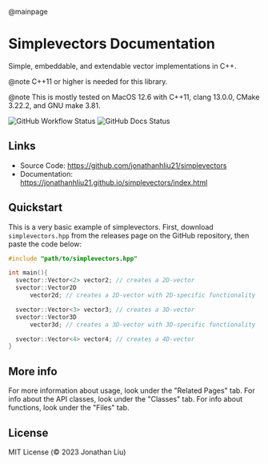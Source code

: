 @mainpage

# Simplevectors Documentation

Simple, embeddable, and extendable vector implementations in C++.

@note C++11 or higher is needed for this library.

@note This is mostly tested on MacOS 12.6 with C++11, clang 13.0.0, CMake 3.22.2, and GNU make 3.81.

![GitHub Workflow Status](https://img.shields.io/github/actions/workflow/status/jonathanhliu21/simplevectors/test.yml)
![GitHub Docs Status](https://img.shields.io/github/actions/workflow/status/jonathanhliu21/simplevectors/doc.yml?label=docs)

## Links

- Source Code: <https://github.com/jonathanhliu21/simplevectors>
- Documentation: <https://jonathanhliu21.github.io/simplevectors/index.html>

## Quickstart

This is a very basic example of simplevectors. First, download `simplevectors.hpp` from the releases page on the GitHub repository, then paste the code below:

```cpp
#include "path/to/simplevectors.hpp"

int main(){
  svector::Vector<2> vector2; // creates a 2D-vector
  svector::Vector2D
      vector2d; // creates a 2D-vector with 2D-specific functionality

  svector::Vector<3> vector3; // creates a 3D-vector
  svector::Vector3D
      vector3d; // creates a 3D-vector with 3D-specific functionality

  svector::Vector<4> vector4; // creates a 4D-vector
}
```

## More info

For more information about usage, look under the "Related Pages" tab. For info about the API classes, look under the "Classes" tab.  For info about functions, look under the "Files" tab.

## License

MIT License (© 2023 Jonathan Liu)

